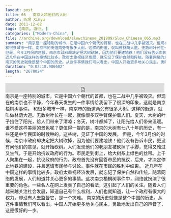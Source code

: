 ```yaml
---
layout: post
title: 65 - 南京人和他们的大树
author: 昕煜 Xinyu
date: 2011-12-02
tags: [南京, 游行, ]
categories: ["Modern-China", ]
file: //archive.org/download/slowchinese_201909/Slow_Chinese_065.mp3
summary: "南京是一座特别的城市，它是中国六个朝代的首都，也在二战中几乎被毁灭。但现在的南京也不平静，今年春天发生的一件事情给我留下了很深的印象，这就是南京梧桐树事件。
和很多城市一样，南京市的街道两旁有很多大树。这样的街道，就叫做林荫大道。无数树叶长在一起，就像很多双手臂保护着人们。夏天，大树的叶子挡住了阳光，给人们带来了清凉；冬天，树叶都掉了，让阳光给人们带来温暖。谁不爱这样美丽的景色呢？更值得一提的是，南京的大树有七八十年的历史，有一些还是中华民国的时候种的，这些树，见证了中国的发展。
但是，今年3月份的时候，南京市政府却决定把大树砍掉，因为他们要建地铁！他们没有告诉市民，更没有问他们的意见，就开始砍树。人们发现他们的老朋友被砍掉了手脚，觉得又难过又生气，于是开始抗议政府的行为。市民走到街上，给大树系上绿色的丝带。上千人聚集在一起，抗议政府的行为。政府首先没有回答市民的抗议，后来，才决定停止地铁的建设，并且邀请市民参与讨论。事件就在市民的胜利中结束。
近几年在中国这样的事情比较多。政府太重视经济发展，就忘记了保护自然和传统。随着网络的发展，人们知道并关心更多的事情。这次南京梧桐树事件中，网络就扮演了很重要的角色。一些名人在网上发表了自己的看法，这引起了人们的关注。随着人们越来越关注社会发展，知道自己有什么权利，人们也就知道，让一个政府有很大的权力，却没有人去监督它，是一个灾难。
南京的历史就像是整个中国的历史。从这件事情我们可以看出，中国人开始更多地关心民主，勇敢地发出自己的声音了，这是很好的一步。"
duration: "0:02:18.986602"
length: "2678024"
---
```


<iframe src="https://archive.org/embed/slowchinese_201909/Slow_Chinese_065.mp3" width="500" height="30" frameborder="0" webkitallowfullscreen="true" mozallowfullscreen="true" allowfullscreen></iframe>
南京是一座特别的城市，它是中国六个朝代的首都，也在二战中几乎被毁灭。但现在的南京也不平静，今年春天发生的一件事情给我留下了很深的印象，这就是南京梧桐树事件。
和很多城市一样，南京市的街道两旁有很多大树。这样的街道，就叫做林荫大道。无数树叶长在一起，就像很多双手臂保护着人们。夏天，大树的叶子挡住了阳光，给人们带来了清凉；冬天，树叶都掉了，让阳光给人们带来温暖。谁不爱这样美丽的景色呢？更值得一提的是，南京的大树有七八十年的历史，有一些还是中华民国的时候种的，这些树，见证了中国的发展。
但是，今年3月份的时候，南京市政府却决定把大树砍掉，因为他们要建地铁！他们没有告诉市民，更没有问他们的意见，就开始砍树。人们发现他们的老朋友被砍掉了手脚，觉得又难过又生气，于是开始抗议政府的行为。市民走到街上，给大树系上绿色的丝带。上千人聚集在一起，抗议政府的行为。政府首先没有回答市民的抗议，后来，才决定停止地铁的建设，并且邀请市民参与讨论。事件就在市民的胜利中结束。
近几年在中国这样的事情比较多。政府太重视经济发展，就忘记了保护自然和传统。随着网络的发展，人们知道并关心更多的事情。这次南京梧桐树事件中，网络就扮演了很重要的角色。一些名人在网上发表了自己的看法，这引起了人们的关注。随着人们越来越关注社会发展，知道自己有什么权利，人们也就知道，让一个政府有很大的权力，却没有人去监督它，是一个灾难。
南京的历史就像是整个中国的历史。从这件事情我们可以看出，中国人开始更多地关心民主，勇敢地发出自己的声音了，这是很好的一步。